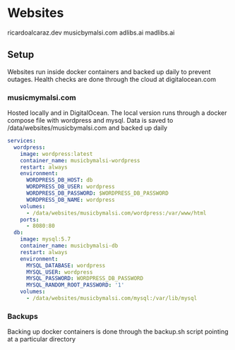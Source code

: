 # Websites

ricardoalcaraz.dev
musicbymalsi.com
adlibs.ai
madlibs.ai

## Setup

Websites run inside docker containers and backed up daily to prevent outages. Health checks are done through the cloud at digitalocean.com

### musicmymalsi.com

Hosted locally and in DigitalOcean. The local version runs through a docker compose file with wordpress and mysql. 
Data is saved to /data/websites/musicbymalsi.com and backed up daily

```yaml
services:
  wordpress:
    image: wordpress:latest
    container_name: musicbymalsi-wordpress
    restart: always
    environment:
      WORDPRESS_DB_HOST: db
      WORDPRESS_DB_USER: wordpress
      WORDPRESS_DB_PASSWORD: $WORDPRESS_DB_PASSWORD
      WORDPRESS_DB_NAME: wordpress
    volumes:
      - /data/websites/musicbymalsi.com/wordpress:/var/www/html
    ports:
      - 8080:80
  db:
    image: mysql:5.7
    container_name: musicbymalsi-db
    restart: always
    environment:
      MYSQL_DATABASE: wordpress
      MYSQL_USER: wordpress
      MYSQL_PASSWORD: WORDPRESS_DB_PASSWORD
      MYSQL_RANDOM_ROOT_PASSWORD: '1'
    volumes:
      - /data/websites/musicbymalsi.com/mysql:/var/lib/mysql
```

### Backups

Backing up docker containers is done through the backup.sh script pointing at a particular directory